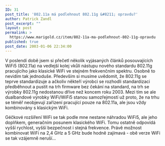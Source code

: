```yaml
---
ID: 31
post_title: '802.11a má podlehnout 802.11g &#8211; opravdu?'
author: Patrick Zandl
post_excerpt: ""
layout: post
permalink: >
  https://www.marigold.cz/item/802-11a-ma-podlehnout-802-11g-opravdu
published: true
post_date: 2003-01-06 22:34:00
---
```

<P>V poslendí době jsem si přečetl několik vyjásaných článků posouvajících WiFi5 (802.11a) na vedlejší kolej vkůli nástupu nového standardu 802.11g pracujícího jako klasické WiFi ve stejném frekvenčním spektru. Osobně to nevidím tak jednoduše. Především si musíme uvědomit, že 802.11g se teprve standardizuje a ačkoliv někteří výrobci se rozhodli standardizaci předběhnout a pustit na trh firmware bez čekání na standard, na trh se výrobky 802.11g nedostanou dříve než koncem roku 2003. Mezi tím se ale dualbandové výrobky WiFi/WiFi5 stanou samozřejmostí už proto, že na trhu se téměř neobjevují zařízení pracující pouze na 802.11a, ale jsou vždy kombinovány s klasickým WiFi. </P>
<P>Géčkové rozšíření WiFi se tak podle mne nestane náhradou WiFi5, ale jeho doplňkem, generačním posunem klasického WiFi. Tomu ostatně odpovídá vyšší rychlost, vyšší bezpečnost i stejná frekvence. Právě možnost kombinovat WiFi na 2,4 GHz a 5 GHz bude hodně zajímavá - obě verze WiFi se tak vzájemně neruší... </P>